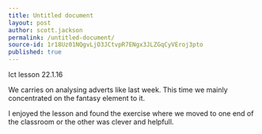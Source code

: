 ```yaml
---
title: Untitled document
layout: post
author: scott.jackson
permalink: /untitled-document/
source-id: 1r18Uz01NQgvLjO3JCtvpR7ENgx3JLZGqCyVEroj3pto
published: true
---
```

Ict lesson  22.1.16

We carries on analysing adverts like last week. This time we mainly concentrated on the fantasy element to it.

I enjoyed the lesson and found the exercise where we moved to one end of the classroom or the other was clever and helpfull.

